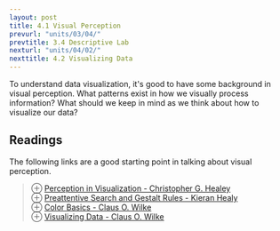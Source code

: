 ```yaml
---
layout: post
title: 4.1 Visual Perception
prevurl: "units/03/04/"
prevtitle: 3.4 Descriptive Lab
nexturl: "units/04/02/"
nexttitle: 4.2 Visualizing Data
---
```

To understand data visualization, it's good to have some background in visual perception. What patterns exist in how we visually process information? What should we keep in mind as we think about how to visualize our data?

## Readings
The following links are a good starting point in talking about visual perception.

> ⊕ [Perception in Visualization - Christopher G. Healey](https://www.csc2.ncsu.edu/faculty/healey/PP/index.html)  
> ⊕ [Preattentive Search and Gestalt Rules - Kieran Healy](https://socviz.co/lookatdata.html#preattentive-search-and-what-pops)  
> ⊕ [Color Basics - Claus O. Wilke](https://clauswilke.com/dataviz/color-basics.html)  
> ⊕ [Visualizing Data - Claus O. Wilke](https://clauswilke.com/dataviz/aesthetic-mapping.html)  
